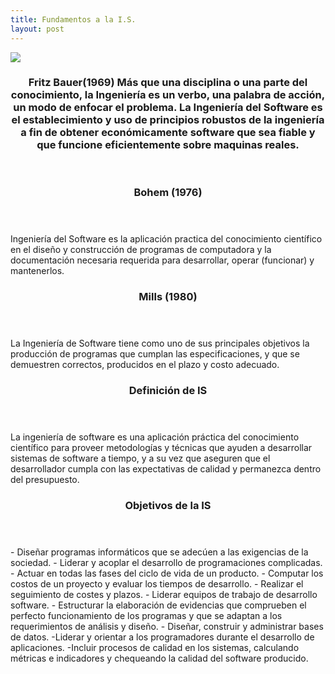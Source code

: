 ```yaml
---
title: Fundamentos a la I.S.
layout: post
---
```

<div class="row">
      <div class="item">
        <a href="#" class="image fit"><img src="{{ 'assets/images/Fritz Bauer.jpg' | relative_url }}"  /></a>
   <header>
    <h3>Fritz Bauer(1969)
Más que una disciplina o una parte del conocimiento, la Ingeniería es un verbo, una palabra de acción, un modo de enfocar el problema.
La Ingeniería del Software es el establecimiento y uso de principios robustos de la ingeniería a fin de obtener económicamente software que sea fiable y que funcione eficientemente sobre maquinas reales.</h3>
            </header>
      </div>  
<header>
      <h3> Bohem (1976) </h3>
      </header>  
Ingeniería del Software es la aplicación practica del conocimiento científico en el diseño y construcción de programas de computadora y la documentación necesaria requerida para desarrollar, operar (funcionar) y mantenerlos.  
  <header>
    <h3> Mills (1980) </h3>
      </header>  
La Ingeniería de Software tiene como uno de sus principales objetivos la producción de programas que cumplan las especificaciones, y que  se demuestren correctos, producidos en el plazo y costo adecuado.  
  <header>
        <h3> Definición de IS </h3>
      </header>  
La ingeniería de software es una aplicación práctica del conocimiento científico para proveer metodologías y técnicas que ayuden a desarrollar sistemas de software a tiempo, y a su vez que aseguren que el desarrollador cumpla con las expectativas de calidad y permanezca dentro del presupuesto.  
 
 <header>
      <h3> Objetivos de la IS </h3>
      </header>  
- Diseñar programas informáticos que se adecúen a las exigencias de la sociedad.  
- Liderar y acoplar el desarrollo de programaciones complicadas.  
- Actuar en todas las fases del ciclo de vida de un producto.  
- Computar los costos de un proyecto y evaluar los tiempos de desarrollo.  
- Realizar el seguimiento de costes y plazos.  
- Liderar equipos de trabajo de desarrollo software.  
- Estructurar la elaboración de evidencias que comprueben el perfecto funcionamiento de los programas y que se adaptan a los requerimientos de análisis y diseño.  
- Diseñar, construir y administrar bases de datos.  
-Liderar y orientar a los programadores durante el desarrollo de aplicaciones.  
-Incluir procesos de calidad en los sistemas, calculando métricas e indicadores y chequeando la calidad del software producido.  
